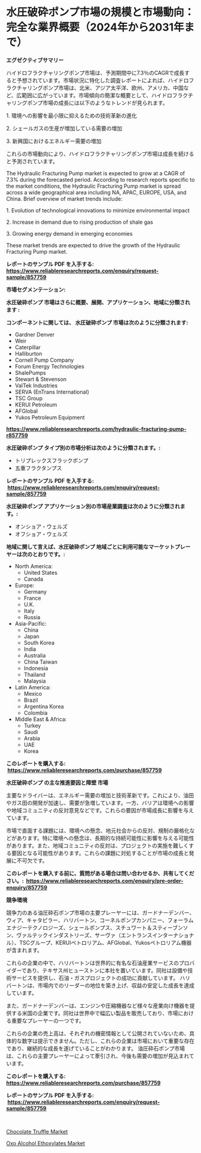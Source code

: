 <p><h1>水圧破砕ポンプ市場の規模と市場動向：完全な業界概要（2024年から2031年まで）</h1></p><p><strong>エグゼクティブサマリー</strong></p>
<p><p>ハイドロフラクチャリングポンプ市場は、予測期間中に7.3％のCAGRで成長すると予想されています。市場状況に特化した調査レポートによれば、ハイドロフラクチャリングポンプ市場は、北米、アジア太平洋、欧州、アメリカ、中国など、広範囲に広がっています。市場傾向の簡潔な概要として、ハイドロフラクチャリングポンプ市場の成長には以下のようなトレンドが見られます。</p><p>1. 環境への影響を最小限に抑えるための技術革新の進化</p><p>2. シェールガスの生産が増加している需要の増加</p><p>3. 新興国におけるエネルギー需要の増加</p><p>これらの市場動向により、ハイドロフラクチャリングポンプ市場は成長を続けると予測されています。</p><p>The Hydraulic Fracturing Pump market is expected to grow at a CAGR of 7.3% during the forecasted period. According to research reports specific to the market conditions, the Hydraulic Fracturing Pump market is spread across a wide geographical area including NA, APAC, EUROPE, USA, and China. Brief overview of market trends include:</p><p>1. Evolution of technological innovations to minimize environmental impact</p><p>2. Increase in demand due to rising production of shale gas</p><p>3. Growing energy demand in emerging economies</p><p>These market trends are expected to drive the growth of the Hydraulic Fracturing Pump market.</p></p>
<p><strong>レポートのサンプル PDF を入手する: <a href="https://www.reliableresearchreports.com/enquiry/request-sample/857759">https://www.reliableresearchreports.com/enquiry/request-sample/857759</a></strong></p>
<p><strong>市場セグメンテーション:</strong></p>
<p><strong> 水圧破砕ポンプ 市場はさらに概要、展開、アプリケーション、地域に分類されます :</strong></p>
<p><strong>コンポーネントに関しては、 水圧破砕ポンプ 市場は次のように分類されます: &nbsp;</strong></p>
<p><ul><li>Gardner Denver</li><li>Weir</li><li>Caterpillar</li><li>Halliburton</li><li>Cornell Pump Company</li><li>Forum Energy Technologies</li><li>ShalePumps</li><li>Stewart & Stevenson</li><li>ValTek Industries</li><li>SERVA (EnTrans International)</li><li>TSC Group</li><li>KERUI Petroleum</li><li>AFGlobal</li><li>Yukos Petroleum Equipment</li></ul></p>
<p><strong><a href="https://www.reliableresearchreports.com/hydraulic-fracturing-pump-r857759">https://www.reliableresearchreports.com/hydraulic-fracturing-pump-r857759</a></strong></p>
<p><strong> 水圧破砕ポンプ タイプ別の市場分析は次のように分類されます。:</strong></p>
<p><ul><li>トリプレックスフラックポンプ</li><li>五重フラクタンプス</li></ul></p>
<p><strong>レポートのサンプル PDF を入手する: &nbsp;<a href="https://www.reliableresearchreports.com/enquiry/request-sample/857759">https://www.reliableresearchreports.com/enquiry/request-sample/857759</a></strong></p>
<p><strong> 水圧破砕ポンプ アプリケーション別の市場産業調査は次のように分類されます。:</strong></p>
<p><ul><li>オンショア・ウェルズ</li><li>オフショア・ウェルズ</li></ul></p>
<p><strong>地域に関して言えば、水圧破砕ポンプ 地域ごとに利用可能なマーケットプレーヤーは次のとおりです。:</strong></p>
<p><ul>
    <li>
        North America:
        <ul>
            <li>United States</li>
            <li>Canada</li>
        </ul>
    </li>
    <li>
        Europe:
        <ul>
            <li>Germany</li>
            <li>France</li>
            <li>U.K.</li>
            <li>Italy</li>
            <li>Russia</li>
        </ul>
    </li>
    <li>
        Asia-Pacific:
        <ul>
            <li>China</li>
            <li>Japan</li>
            <li>South Korea</li>
            <li>India</li>
            <li>Australia</li>
            <li>China Taiwan</li>
            <li>Indonesia</li>
            <li>Thailand</li>
            <li>Malaysia</li>
        </ul>
    </li>
    <li>
        Latin America:
        <ul>
            <li>Mexico</li>
            <li>Brazil</li>
            <li>Argentina Korea</li>
            <li>Colombia</li>
        </ul>
    </li>
    <li>
        Middle East & Africa:
        <ul>
            <li>Turkey</li>
            <li>Saudi</li>
            <li>Arabia</li>
            <li>UAE</li>
            <li>Korea</li>
        </ul>
    </li>
    </ul></p>
<p><strong>このレポートを購入する: &nbsp;<a href="https://www.reliableresearchreports.com/purchase/857759">https://www.reliableresearchreports.com/purchase/857759</a></strong></p>
<p><strong>水圧破砕ポンプ の主な推進要因と障壁 市場</strong></p>
<p><p>主要なドライバーは、エネルギー需要の増加と技術革新です。これにより、油田やガス田の開発が加速し、需要が急増しています。一方、バリアは環境への影響や地域コミュニティの反対意見などです。これらの要因が市場成長に影響を与えています。</p><p>市場で直面する課題には、環境への懸念、地元社会からの反対、規制の厳格化などがあります。特に環境への懸念は、長期的な持続可能性に影響を与える可能性があります。また、地域コミュニティの反対は、プロジェクトの実施を難しくする要因となる可能性があります。これらの課題に対処することが市場の成長と発展に不可欠です。</p></p>
<p><strong>このレポートを購入する前に、質問がある場合は問い合わせるか、共有してください。:&nbsp; <a href="https://www.reliableresearchreports.com/enquiry/pre-order-enquiry/857759">https://www.reliableresearchreports.com/enquiry/pre-order-enquiry/857759</a></strong></p>
<p><strong>競争環境</strong></p>
<p><p>競争力のある油圧砕石ポンプ市場の主要プレーヤーには、ガードナーデンバー、ウィア、キャタピラー、ハリバートン、コーネルポンプカンパニー、フォーラムエナジーテクノロジーズ、シェールポンプス、スチュワート＆スティーブンソン、ヴァルテックインダストリーズ、サーヴァ（エントランスインターナショナル）、TSCグループ、KERUIペトロリアム、AFGlobal、Yukosペトロリアム機器が含まれます。</p><p>これらの企業の中で、ハリバートンは世界的に有名な石油産業サービスのプロバイダーであり、テキサス州ヒューストンに本社を置いています。同社は設備や技術サービスを提供し、石油・ガスプロジェクトの成功に貢献しています。 ハリバートンは、市場内でのリーダーの地位を築き上げ、収益の安定した成長を達成しています。</p><p>また、ガードナーデンバーは、エンジンや圧縮機器など様々な産業向け機器を提供する米国の企業です。同社は世界中で幅広い製品を販売しており、市場における重要なプレーヤーの一つです。</p><p>これらの企業の売上高は、それぞれの機密情報として公開されていないため、具体的な数字は提示できません。ただし、これらの企業は市場において重要な存在であり、継続的な成長を遂げていることがわかります。 油圧砕石ポンプ市場は、これらの主要プレーヤーによって牽引され、今後も需要の増加が見込まれています。</p></p>
<p><strong>このレポートを購入する: &nbsp; <a href="https://www.reliableresearchreports.com/purchase/857759">https://www.reliableresearchreports.com/purchase/857759</a></strong></p>
<p><strong>レポートのサンプル PDF を入手する: &nbsp;<a href="https://www.reliableresearchreports.com/enquiry/request-sample/857759">https://www.reliableresearchreports.com/enquiry/request-sample/857759</a></strong><strong></strong></p>
<p>&nbsp;</p>
<p><p><a href="https://github.com/AKSHATREPORTPRIME/Market-Research-Report-List-4/blob/main/chocolate-truffle-market.md">Chocolate Truffle Market</a></p><p><a href="https://copper-carbon-84f.notion.site/Oxo-Alcohol-Ethoxylates-Market-Size-Share-Trends-Analysis-Report-By-Application-Regional-Outlook-2cbea133ee8c4fd29d34e855ec54f95f">Oxo Alcohol Ethoxylates Market</a></p></p>